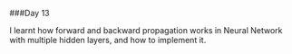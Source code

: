 ###Day 13 

I learnt how forward and backward propagation works in Neural Network with multiple hidden layers, and how to implement it.  
